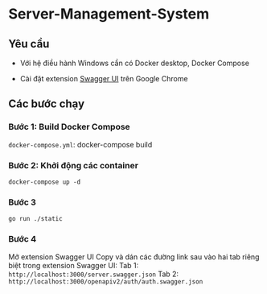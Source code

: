 # Server-Management-System

## Yêu cầu

- Với hệ điều hành Windows cần có Docker desktop, Docker Compose

- Cài đặt extension [Swagger UI](https://chrome.google.com/webstore/detail/swagger-ui/liacakmdhalagfjlfdofigfoiocghoej) trên Google Chrome

## Các bước chạy

### Bước 1: Build Docker Compose

`docker-compose.yml`: docker-compose build

### Bước 2: Khởi động các container

`docker-compose up -d`

### Bước 3

`go run ./static`

### Bước 4

Mở extension Swagger UI
Copy và dán các đường link sau vào hai tab riêng biệt trong extension Swagger UI:
Tab 1: `http://localhost:3000/server.swagger.json`
Tab 2: `http://localhost:3000/openapiv2/auth/auth.swagger.json`
